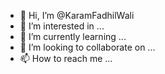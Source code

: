- 👋 Hi, I’m @KaramFadhilWali
- 👀 I’m interested in ...
- 🌱 I’m currently learning ...
- 💞️ I’m looking to collaborate on ...
- 📫 How to reach me ...

<!---
KaramFadhilWali/KaramFadhilWali is a ✨ special ✨ repository because its `README.md` (this file) appears on your GitHub profile.
You can click the Preview link to take a look at your changes.
--->
